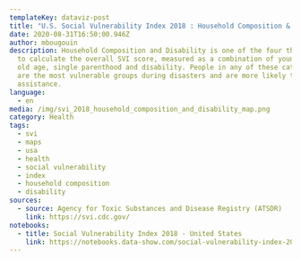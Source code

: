 ```yaml
---
templateKey: dataviz-post
title: "U.S. Social Vulnerability Index 2018 : Household Composition & Disability Map"
date: 2020-08-31T16:50:00.946Z
author: mbougouin
description: Household Composition and Disability is one of the four themes used
  to calculate the overall SVI score, measured as a combination of young age,
  old age, single parenthood and disability. People in any of these categories
  are the most vulnerable groups during disasters and are more likely to need
  assistance.
language:
  - en
media: /img/svi_2018_household_composition_and_disability_map.png
category: Health
tags:
  - svi
  - maps
  - usa
  - health
  - social vulnerability
  - index
  - household composition
  - disability
sources:
  - source: Agency for Toxic Substances and Disease Registry (ATSDR)
    link: https://svi.cdc.gov/
notebooks:
  - title: Social Vulnerability Index 2018 - United States
    link: https://notebooks.data-show.com/social-vulnerability-index-2018-united-states/#social-vulnerability-index-2018-united-states
---
```

